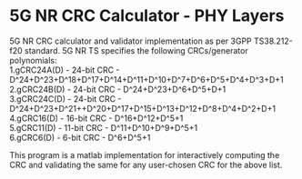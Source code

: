 # 5G NR CRC Calculator - PHY Layers 
5G NR CRC calculator and validator implementation as per 3GPP TS38.212-f20 standard. 5G NR TS specifies the following CRCs/generator polynomials: \
1.gCRC24A(D) - 24-bit CRC - D^24+D^23+D^18+D^17+D^14+D^11+D^10+D^7+D^6+D^5+D^4+D^3+D+1 \
2.gCRC24B(D) - 24-bit CRC - D^24+D^23+D^6+D^5+D+1 \
3.gCRC24C(D) - 24-bit CRC - D^24+D^23+D^21++D^20+D^17+D^15+D^13+D^12+D^8+D^4+D^2+D+1 \
4.gCRC16(D) - 16-bit CRC - D^16+D^12+D^5+1 \
5.gCRC11(D) - 11-bit CRC - D^11+D^10+D^9+D^5+1 \
6.gCRC6(D) - 6-bit CRC - D^6+D^5+1 

This program is a matlab implementation for interactively computing the CRC and validating the same for any user-chosen CRC for the above list. 

